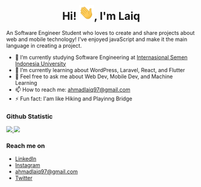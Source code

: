 <h1 align="center">Hi! <img src="https://raw.githubusercontent.com/ABSphreak/ABSphreak/master/gifs/Hi.gif" width="40px" />, I'm Laiq</h1>

An Software Engineer Student who loves to create and share projects about web and mobile technology! I've enjoyed javaScript and make it the main language in creating a project.


- 🔭 I’m currently studying Software Engineering at <a href="https://uisi.ac.id/">Internasional Semen Indonesia University</a>
- 🌱 I’m currently learning about WordPress, Laravel, React, and Flutter
- 💬 Feel free to ask me about Web Dev, Mobile Dev, and Machine Learning
- 📫 How to reach me: ahmadlaiq97@gmail.com
- ⚡ Fun fact: I'am like Hiking and Playinng Bridge

  
### Github Statistic
<p align="left">
<a href="https://github.com/ahmadlaiq97">
  <img height="180em" src="https://github-readme-stats-eight-theta.vercel.app/api?username=ahmadlaiq97&show_icons=true&theme=algolia&include_all_commits=true&count_private=true"/>
  <img height="180em" src="https://github-readme-stats-eight-theta.vercel.app/api/top-langs/?username=ahmadlaiq97&layout=compact&langs_count=8&theme=algolia"/>
</a>
</p>

### Reach me on
- <a href="https://linkedin.com/in/ahmad-nurul-laiq/">LinkedIn</a>
- <a href="https://www.instagram.com/ahmadlaiq__">Instagram</a>
- ahmadlaiq97@gmail.com
- <a href="https://ww.twitter.com/laiqahmad97">Twitter</a>
